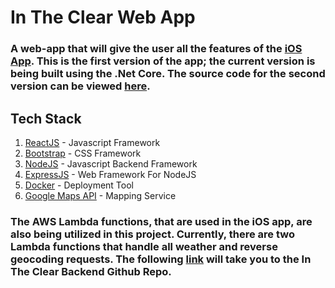 # In The Clear Web App

### A web-app that will give the user all the features of the [iOS App](https://itunes.apple.com/us/app/in-the-clear/id1458058092?ls=1&mt=8). This is the first version of the app; the current version is being built using the .Net Core. The source code for the second version can be viewed [here](https://github.com/joshsauder/InTheClearWebV2).

## Tech Stack
1. [ReactJS](https://reactjs.org) - Javascript Framework
2. [Bootstrap](https://getbootstrap.com) - CSS Framework
3. [NodeJS](https://nodejs.org/en/) - Javascript Backend Framework
4. [ExpressJS](https://expressjs.com) - Web Framework For NodeJS
5. [Docker](https://www.docker.com) - Deployment Tool
6. [Google Maps API](https://developers.google.com/maps/documentation) - Mapping Service

### The AWS Lambda functions, that are used in the iOS app, are also being utilized in this project. Currently, there are two Lambda functions that handle all weather and reverse geocoding requests. The following [link](https://github.com/joshsauder/InTheClearBackend) will take you to the In The Clear Backend Github Repo.
